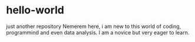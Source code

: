 # hello-world
just another repository
Nemerem here, i am new to this world of coding, programmind and even data analysis.
I am a novice but very eager to learn.
